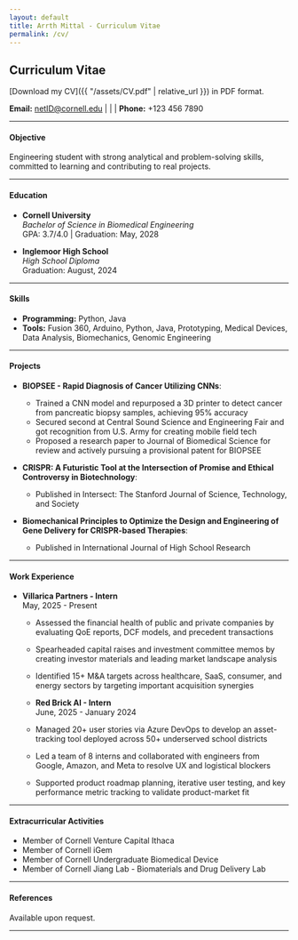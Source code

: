 ```yaml
---
layout: default
title: Arrth Mittal - Curriculum Vitae
permalink: /cv/
---
```

## Curriculum Vitae

[Download my CV]({{ "/assets/CV.pdf" | relative_url }}) in PDF format.


**Email:** [netID@cornell.edu](mailto:netID@cornell.edu) | | | **Phone:** +123 456 7890

---

#### Objective
Engineering student with strong analytical and problem-solving skills, committed to learning and contributing to real projects.

---

#### Education
- **Cornell University**  
  *Bachelor of Science in Biomedical Engineering*  
  GPA: 3.7/4.0 | Graduation: May, 2028

- **Inglemoor High School**  
  *High School Diploma*  
  Graduation: August, 2024

---

#### Skills
- **Programming:** Python, Java  
- **Tools:** Fusion 360, Arduino, Python, Java, Prototyping, Medical Devices, Data Analysis, Biomechanics, Genomic Engineering

---

#### Projects
- **BIOPSEE - Rapid Diagnosis of Cancer Utilizing CNNs**:    
  - Trained a CNN model and repurposed a 3D printer to detect cancer from pancreatic biopsy samples, achieving 95% accuracy
  - Secured second at Central Sound Science and Engineering Fair and got recognition from U.S. Army for creating mobile field tech
  - Proposed a research paper to Journal of Biomedical Science for review and actively pursuing a provisional patent for BIOPSEE 

- **CRISPR: A Futuristic Tool at the Intersection of Promise and Ethical Controversy in Biotechnology**:   
  - Published in Intersect: The Stanford Journal of Science, Technology, and Society

- **Biomechanical Principles to Optimize the Design and Engineering of Gene Delivery for CRISPR-based Therapies**:   
  - Published in International Journal of High School Research

---

#### Work Experience
- **Villarica Partners - Intern**  
  May, 2025 - Present  
  - Assessed the financial health of public and private companies by evaluating QoE reports, DCF models, and precedent transactions
  - Spearheaded capital raises and investment committee memos by creating investor materials and leading market landscape analysis
  - Identified 15+ M&A targets across healthcare, SaaS, consumer, and energy sectors by targeting important acquisition synergies

  - **Red Brick AI - Intern**  
  June, 2025 - January 2024  
  - Managed 20+ user stories via Azure DevOps to develop an asset-tracking tool deployed across 50+ underserved school districts
  - Led a team of 8 interns and collaborated with engineers from Google, Amazon, and Meta to resolve UX and logistical blockers
  - Supported product roadmap planning, iterative user testing, and key performance metric tracking to validate product-market fit 

---

#### Extracurricular Activities
- Member of Cornell Venture Capital Ithaca
- Member of Cornell iGem
- Member of Cornell Undergraduate Biomedical Device
- Member of Cornell Jiang Lab - Biomaterials and Drug Delivery Lab    

---

#### References
Available upon request.

---
